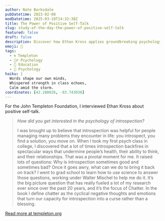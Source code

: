 ```yaml
---
author: Nate Barksdale
pubDatetime: 2023-02-08
modDatetime: 2025-03-19T14:32:38Z
title: The Power of Positive Self-Talk
slug: study-of-the-day-the-power-of-positive-self-talk
featured: false
draft: false
description: Discover how Ethan Kross applies groundbreaking psychology to transform middle school education with the power of positive self-talk.
emoji: 🧠
tags:
  - 🌀 Templeton
  - 🧘‍♂️ Psychology
  - 🏫 Education
  - 🧠 Psychology
haiku: |
  Words shape our own minds,  
  Whispered strength in class echoes,  
  Calm amid the storm.
coordinates: [42.280826, -83.743038]
---
```


For the John Templeton Foundation, I interviewed Ethan Kross about positive self-talk.

> _How did you get interested in the psychology of introspection?_
>
> I was brought up to believe that introspection was helpful for people managing many problems they encounter in life: you introspect, you find a solution, you move on. When I took my first psych class in college, I discovered that a lot of times introspection backfires in spectacular ways that undermine people’s health, their ability to think, and their relationships. That was a pivotal moment for me. It raised lots of questions: Why is introspection sometimes good and sometimes bad? Once it goes awry, what can we do to bring it back on track? I went to grad school to learn how to use science to answer those questions, working under Walter Mischel to help me do it. It’s the big picture question that has really fueled a lot of my research ever since over the past 20 years, and it’s the focus of Chatter. In the book I define chatter as the cyclical negative thoughts and emotions that turn our capacity for introspection into a curse rather than a blessing.

[Read more at templeton.org](https://www.templeton.org/news/talk-to-yourself-like-a-friend-qa-with-ethan-kross)
